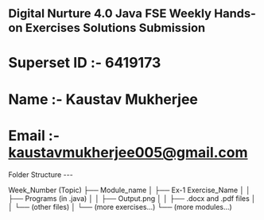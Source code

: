# <small>Digital Nurture 4.0 Java FSE Weekly Hands-on Exercises Solutions Submission</small>

# Superset ID :- 6419173

# Name :- Kaustav Mukherjee

# Email :- kaustavmukherjee005@gmail.com

Folder Structure ---

Week_Number (Topic)
├── Module_name
│   ├── Ex-1 Exercise_Name
│   │   ├── Programs (in .java)
│   │   ├── Output.png
│   │   ├── .docx and .pdf files
│   │   └── (other files)
│   └── (more exercises...)
└── (more modules...)

